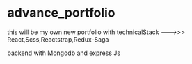 # advance_portfolio
this will be my own new portfolio  with technicalStack --->>> React,Scss,Reactstrap,Redux-Saga 

backend with Mongodb and express Js

